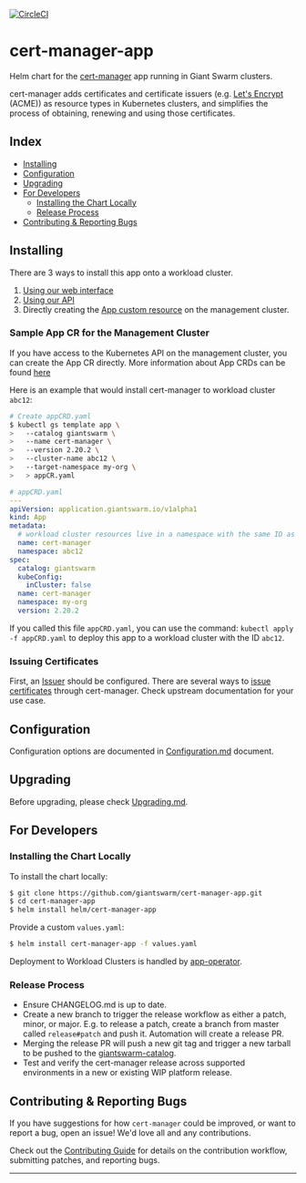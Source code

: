 [![CircleCI](https://circleci.com/gh/giantswarm/cert-manager-app.svg?style=shield)](https://circleci.com/gh/giantswarm/cert-manager-app)

# cert-manager-app

Helm chart for the [cert-manager](https://cert-manager.io/) app running in Giant Swarm clusters.

cert-manager adds certificates and certificate issuers (e.g. [Let's Encrypt](https://letsencrypt.org/docs/) (ACME)) as resource types in Kubernetes clusters, and simplifies the process of obtaining, renewing and using those certificates.

## Index
- [Installing](#installing)
- [Configuration](#configuration)
- [Upgrading](#upgrading)
- [For Developers](#for-developers)
  - [Installing the Chart Locally](#installing-the-chart-locally)
  - [Release Process](#release-process)
- [Contributing & Reporting Bugs](#contributing--reporting-bugs)

## Installing

There are 3 ways to install this app onto a workload cluster.

1. [Using our web interface](https://docs.giantswarm.io/ui-api/web/app-platform/#installing-an-app)
2. [Using our API](https://docs.giantswarm.io/api/#operation/createClusterAppV5)
3. Directly creating the [App custom resource](https://docs.giantswarm.io/getting-started/app-platform/deploy-app/#creating-an-app-cr) on the management cluster.

### Sample App CR for the Management Cluster

If you have access to the Kubernetes API on the management cluster, you can create the App CR directly. More information about App CRDs can be found [here](https://docs.giantswarm.io/use-the-api/management-api/crd/apps.application.giantswarm.io/)

Here is an example that would install cert-manager to workload cluster `abc12`:


```bash
# Create appCRD.yaml
$ kubectl gs template app \
>   --catalog giantswarm \
>   --name cert-manager \
>   --version 2.20.2 \
>   --cluster-name abc12 \
>   --target-namespace my-org \
>   > appCR.yaml
```
```yaml
# appCRD.yaml
---
apiVersion: application.giantswarm.io/v1alpha1
kind: App
metadata:
  # workload cluster resources live in a namespace with the same ID as the workload cluster.
  name: cert-manager
  namespace: abc12
spec:
  catalog: giantswarm
  kubeConfig:
    inCluster: false
  name: cert-manager
  namespace: my-org
  version: 2.20.2
```
If you called this file `appCRD.yaml`, you can use the command: `kubectl apply -f appCRD.yaml` to deploy this app to a workload cluster with the ID `abc12`.

### Issuing Certificates

First, an [Issuer](https://cert-manager.io/docs/configuration/) should be configured. There are several ways to [issue certificates](https://cert-manager.io/docs/usage/) through cert-manager. Check upstream documentation for your use case.

## Configuration

Configuration options are documented in [Configuration.md](https://github.com/giantswarm/cert-manager-app/blob/master/helm/cert-manager-app/Configuration.md) document.

## Upgrading

Before upgrading, please check [Upgrading.md](https://github.com/giantswarm/cert-manager-app/blob/master/docs/upgrading.md).

## For Developers

### Installing the Chart Locally

To install the chart locally:

```bash
$ git clone https://github.com/giantswarm/cert-manager-app.git
$ cd cert-manager-app
$ helm install helm/cert-manager-app
```

Provide a custom `values.yaml`:

```bash
$ helm install cert-manager-app -f values.yaml
```

Deployment to Workload Clusters is handled by [app-operator](https://github.com/giantswarm/app-operator).

### Release Process

* Ensure CHANGELOG.md is up to date.
* Create a new branch to trigger the release workflow as either a patch, minor, or major. E.g. to release a patch, create a branch from master called `release#patch` and push it. Automation will create a release PR.
* Merging the release PR will push a new git tag and trigger a new tarball to be pushed to the
  [giantswarm-catalog].
* Test and verify the cert-manager release across supported environments in a new or existing WIP platform release.

## Contributing & Reporting Bugs
If you have suggestions for how `cert-manager` could be improved, or want to report a bug, open an issue! We'd love all and any contributions.

Check out the [Contributing Guide](https://github.com/giantswarm/cert-manager-app/blob/main/CONTRIBUTING.md) for details on the contribution workflow, submitting patches, and reporting bugs.

---

[app-operator]: https://github.com/giantswarm/app-operator
[cluster-operator]: https://github.com/giantswarm/cluster-operator
[cert-manager]: https://github.com/cert-manager/cert-manager
[default-catalog]: https://github.com/giantswarm/default-catalog
[default-test-catalog]: https://github.com/giantswarm/default-test-catalog
[giantswarm-catalog]: https://github.com/giantswarm/giantswarm-catalog
